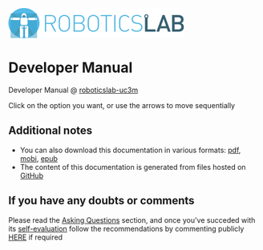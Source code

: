 [![roboticslab-uc3m logo](assets/roboticslab-banner-350px.png)](https://github.com/roboticslab-uc3m)

# Developer Manual

Developer Manual @ [roboticslab-uc3m](https://github.com/roboticslab-uc3m)

Click on the option you want, or use the arrows to move sequentially

## Additional notes

* You can also download this documentation in various formats: [pdf](http://robots.uc3m.es/gitbook-developer-manual/developer-manual.pdf), [mobi](http://robots.uc3m.es/gitbook-developer-manual/developer-manual.mobi), [epub](http://robots.uc3m.es/gitbook-developer-manual/developer-manual.epub)
* The content of this documentation is generated from files hosted on [GitHub](https://github.com/roboticslab-uc3m/developer-manual)

## If you have any doubts or comments
Please read the [Asking Questions](asking-questions.md) section, and once you've succeded with its [self-evaluation](asking-questions.md#self-evaluation-time) follow the recommendations by commenting publicly [HERE](https://github.com/roboticslab-uc3m/developer-manual/issues/new) if required
